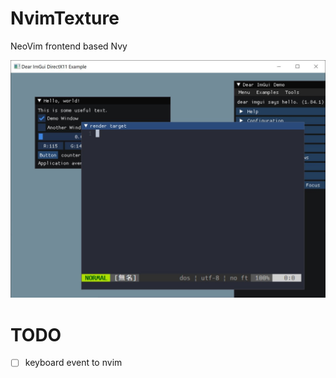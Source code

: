 # NvimTexture
NeoVim frontend based Nvy

<img src="nvim_in_rendertarget.jpg">

# TODO

* [ ] keyboard event to nvim
